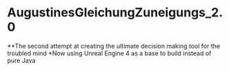# AugustinesGleichungZuneigungs_2.0
**The second attempt at creating the ultimate decision making tool for the troubled mind
*Now using Unreal Engine 4 as a base to build instead of pure Java
